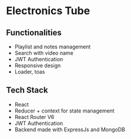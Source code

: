 
# Electronics Tube

## Functionalities

- Playlist and notes management
- Search with video name
- JWT Authentication
- Responsive design
- Loader, toas

## Tech Stack
- React
- Reducer + context for state management
- React Router V6
- JWT Authentication
- Backend made with ExpressJs and MongoDB 
